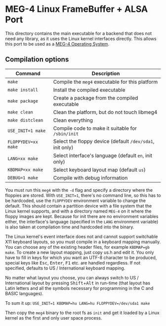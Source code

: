 MEG-4 Linux FrameBuffer + ALSA Port
===================================

This directory contains the main executable for a backend that does not need any library, as it uses the Linux kernel
interfaces directly. This allows this port to be used as a [MEG-4 Operating System](../../docs/MEG-4_OS.md).

Compilation options
-------------------

| Command               | Description                                                |
|-----------------------|------------------------------------------------------------|
| `make`                | Compile the `meg4` executable for this platform            |
| `make install`        | Install the compiled executable                            |
| `make package`        | Create a package from the compiled executable              |
| `make clean`          | Clean the platform, but do not touch libmeg4               |
| `make distclean`      | Clean everything                                           |
| `USE_INIT=1 make`     | Compile code to make it suitable for `/sbin/init`          |
| `FLOPPYDEV=xx make`   | Select the floppy device (default `/dev/sda1`, init only)  |
| `LANG=xx make`        | Select interface's language (default `en`, init only)      |
| `KBDMAP=xx make`      | Select keyboard layout map (default `us`)                  |
| `DEBUG=1 make`        | Compile with debug information                             |

You must run this `meg4` with the `-d` flag and specify a directory where the floppies are stored. With `USE_INIT=1`,
there's no command line, so this has to be hardcoded, use the `FLOPPYDEV` environment variable to change the default.
This should contain a partition device with a file system that the Linux kernel supports, and with a directory named
`MEG-4` on it where the floppy images are kept. Because for init there are no environment variables either, the interface's
language (specified in the `LANG` environment variable) is also taken at compilation time and hardcoded into the binary.

The Linux kernel's event interface does not and cannot support switchable X11 keyboard layouts, so you must compile in
a keyboard mapping manually. You can choose any of the existing header files, for example `KBDMAP=gb make`. To create a
new layout mapping, just copy us.h and edit it. You only have to fill in keys for which you want an UTF-8 character
to be produced, special keys like <kbd>Esc</kbd>, <kbd>Enter</kbd>, <kbd>F1</kbd> etc. are handled regardless. If not
specified, defaults to US / International keyboard mapping.

No matter what layout you choose, you can always switch to US / International layout by pressing <kbd>Shift</kbd>+<kbd>Alt</kbd>
in run-time (that layout has Latin letters and all the symbols necessary for programming in the C and BASIC languages).

To sum it up: `USE_INIT=1 KBDMAP=hu LANG=hu FLOPPYDEV=/dev/sda1 make`

Then copy the `meg4` binary to the root fs as `init` and get it loaded by a Linux kernel as the first and only user
space process.
